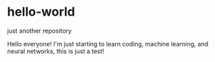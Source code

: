 # hello-world
just another repository

Hello everyone! I'm just starting to learn coding, machine learning, and neural networks, this is just a test!
